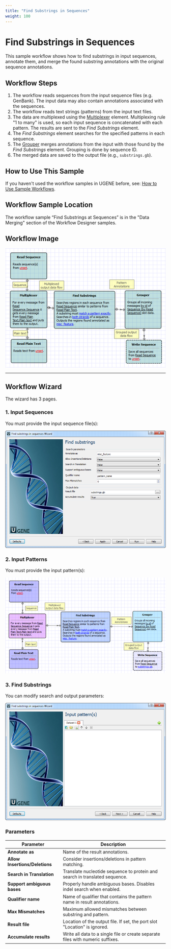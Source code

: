 ```yaml
---
title: "Find Substrings in Sequences"
weight: 100
---
```


# Find Substrings in Sequences

This sample workflow shows how to find substrings in input sequences, annotate them, and merge the found substring
annotations with the original sequence annotations.

## Workflow Steps

1. The workflow reads sequences from the input sequence files (e.g. GenBank). The input data may also contain
   annotations associated with the sequences.
2. The workflow reads text strings (patterns) from the input text files.
3. The data are multiplexed using the [Multiplexer](../../workflow-elements/data-flow/multiplexer-element) element.
   Multiplexing rule "1 to many" is used, so each input sequence is concatenated with each pattern. The results are sent
   to the _Find Substrings_ element.
4. The _Find Substrings_ element searches for the specified patterns in each sequence.
5. The [Grouper](../../workflow-elements/data-flow/grouper-element) merges annotations from the input with those found
   by the _Find Substrings_ element. Grouping is done by sequence ID.
6. The merged data are saved to the output file (e.g., `substrings.gb`).

## How to Use This Sample

If you haven't used the workflow samples in UGENE before,
see: [How to Use Sample Workflows](../../introduction/how-to-use-sample-workflows).

## Workflow Sample Location

The workflow sample “Find Substrings at Sequences” is in the "Data Merging" section of the Workflow Designer samples.

## Workflow Image

![](/images/65930287/65930288.png)

---

## Workflow Wizard

The wizard has 3 pages.

### 1. Input Sequences

You must provide the input sequence file(s):

![](/images/65930287/65930289.png)

### 2. Input Patterns

You must provide the input pattern(s):

![](/images/65930287/65930290.png)

### 3. Find Substrings

You can modify search and output parameters:

![](/images/65930287/65930291.png)

### Parameters

| **Parameter**                  | **Description**                                                                 |
|--------------------------------|---------------------------------------------------------------------------------|
| **Annotate as**                | Name of the result annotations.                                                 |
| **Allow Insertions/Deletions** | Consider insertions/deletions in pattern matching.                              |
| **Search in Translation**      | Translate nucleotide sequence to protein and search in translated sequence.     |
| **Support ambiguous bases**    | Properly handle ambiguous bases. Disables indel search when enabled.            |
| **Qualifier name**             | Name of qualifier that contains the pattern name in result annotations.         |
| **Max Mismatches**             | Maximum allowed mismatches between substring and pattern.                       |
| **Result file**                | Location of the output file. If set, the port slot "Location" is ignored.       |
| **Accumulate results**         | Write all data to a single file or create separate files with numeric suffixes. |

